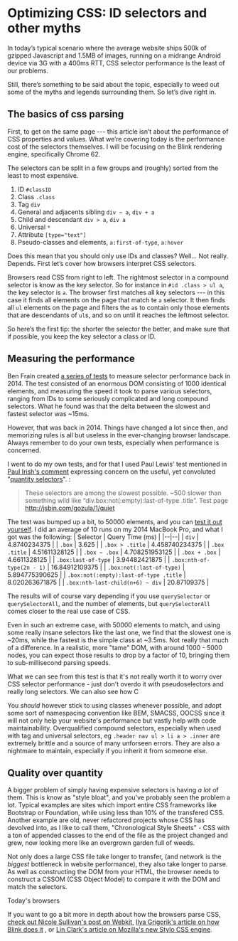 
# Optimizing CSS: ID selectors and other myths

In today’s typical scenario where the average website ships 500k of gzipped Javascript and 1.5MB of images, running on a midrange Android device via 3G with a 400ms RTT, CSS selector performance is the least of our problems.

Still, there’s something to be said about the topic, especially to weed out some of the myths and legends surrounding them. So let’s dive right in.

## The basics of css parsing

First, to get on the same page --- this article isn’t about the performance of CSS properties and values. What we’re covering today is the performance cost of the selectors themselves. I will be focusing on the Blink rendering engine, specifically Chrome 62.

The selectors can be split in a few groups and (roughly) sorted from the least to most expensive.

1. ID `#classID`
2. Class `.class`
3. Tag `div`
4. General and adjacents sibling `div ~ a`, `div + a`
5. Child and descendant `div > a`, `div a`
6. Universal `*`
7. Attribute `[type="text"]`
8. Pseudo-classes and elements, `a:first-of-type`, `a:hover`

Does this mean that you should only use IDs and classes? Well… Not really. Depends. First let’s cover how browsers interpret CSS selectors.

Browsers read CSS from right to left. The rightmost selector in a compound selector is know as the key selector. So for instance in `#id .class > ul a`, the key selector is `a`. The browser first matches all key selectors --- in this case it finds all elements on the page that match te `a` selector. It then finds all `ul` elements on the page and filters the `a`s to contain only those elements that are descendants of `ul`s, and so on until it reaches the leftmost selector.

So here’s the first tip: the shorter the selector the better, and make sure that if possible, you keep the key selector a class or ID.

## Measuring the performance

Ben Frain created [a series of tests](https://benfrain.com/css-performance-revisited-selectors-bloat-expensive-styles/) to measure selector performance back in 2014. The test consisted of an enormous DOM consisting of 1000 identical elements, and measuring the speed it took to parse various selectors, ranging from IDs to some seriously complicated and long compound selectors. What he found was that the delta between the slowest and fastest selector was ~15ms.

However, that was back in 2014. Things have changed a lot since then, and memorizing rules is all but useless in the ever-changing browser landscape. Always remember to do your own tests, especially when performance is concerned.

I went to do my own tests, and for that I used Paul Lewis' test mentioned in [Paul Irish's comment](https://alistapart.com/comments/quantity-queries-for-css#338752) expressing concern on the useful, yet convoluted "[quantity selectors](https://alistapart.com/article/quantity-queries-for-css)". :

> These selectors are among the slowest possible. ~500 slower than something wild like “div.box:not(:empty):last-of-type .title”. Test page http://jsbin.com/gozula/1/quiet

The test was bumped up a bit, to 50000 elements, and you can [test it out yourself](https://codepen.io/ivancuric/pen/ZaWxqV). I did an average of 10 runs on my 2014 MacBook Pro, and what I got was the following:
| Selector | Query Time (ms) |
|--|--|
| `div` | 4.8740234375 |
| `.box` | 3.625 |
| `.box > .title` | 4.458740234375 |
| `.box .title` | 4.51611328125 |
| `.box ~ .box` | 4.708251953125 |
| `.box + .box` | 4.6611328125 |
| `.box:last-of-type` | 3.94482421875 |
| `.box:nth-of-type(2n - 1)` | 16.84912109375 |
| `.box:not(:last-of-type)` | 5.894775390625 |
| `.box:not(:empty):last-of-type .title` | 8.020263671875 |
| `.box:nth-last-child(n+6) ~ div` | 20.87109375 |

The results will of course vary depending if you use `querySelector` or `querySelectorAll`, and the number of elements, but `querySelectorAll` comes closer to the real use case of CSS. 

Even  in such an extreme case, with 50000 elements to match, and using some really insane selectors like the last one, we find that the slowest one is ~20ms, while the fastest is the simple class at ~3.5ms. Not really that much of a difference. In a realistic, more "tame" DOM, with around 1000 - 5000 nodes, you can expect those results to drop by a factor of 10, bringing them to sub-millisecond parsing speeds.

What we can see from this test is that it's not really worth it to worry over CSS selector performance - just don't overdo it with pseudoselectors and really long selectors. We can also see how C

You _should_ however stick to using classes whenever possible, and adopt some sort of namespacing convention like BEM, SMACSS, OOCSS since it will not only help your website's performance but vastly help with code maintainability. Overqualified compound selectors, especially when used with tag and universal selectors, eg `.header nav ul > li a > .inner` are extremely brittle and a source of many unforseen errors. They are also a nightmare to maintain, especially if you inherit it from someone else.

## Quality over quantity

A bigger problem of simply having expensive selectors is having _a lot_ of them. This is know as "style bloat", and you've probably seen the problem a lot. Typical examples are sites which import entire CSS frameworks like Bootstrap or Foundation, while using less than 10% of the transfered CSS. Another example are old, never refactored projects whose CSS has devolved into, as I like to call them, "Chronological Style Sheets" - CSS with a ton of appended classes to the end of the file as the project changed and grew, now looking more like an overgrown garden full of weeds.

Not only does a large CSS file take longer to transfer, (and network is the _biggest_ bottleneck in website performance), they also take longer to parse. As well as constructing the DOM from your HTML, the browser needs to construct a CSSOM (CSS Object Model) to compare it with the DOM and match the selectors.

Today's browsers

If you want to go a bit more in depth about how the browsers parse CSS, [check out Nicole Sullivan's post on Webkit](https://calendar.perfplanet.com/2011/css-selector-performance-has-changed-for-the-better/), [Ilya Grigorik's article on how Blink does it](https://developers.google.com/web/fundamentals/performance/critical-rendering-path/constructing-the-object-model) , or [Lin Clark's article on Mozilla's new Stylo CSS engine](https://hacks.mozilla.org/2017/08/inside-a-super-fast-css-engine-quantum-css-aka-stylo/). 
<!--stackedit_data:
eyJoaXN0b3J5IjpbNjM2ODg3MzI1XX0=
-->